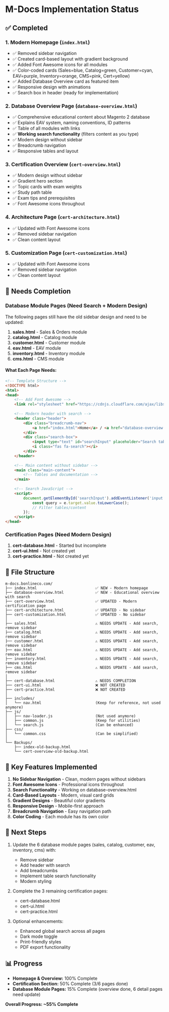 # M-Docs Implementation Status

## ✅ Completed

### 1. **Modern Homepage** (`index.html`)
- ✅ Removed sidebar navigation
- ✅ Created card-based layout with gradient background
- ✅ Added Font Awesome icons for all modules
- ✅ Color-coded cards (Sales=blue, Catalog=green, Customer=cyan, EAV=purple, Inventory=orange, CMS=pink, Cert=yellow)
- ✅ Added Database Overview card as featured item
- ✅ Responsive design with animations
- ✅ Search box in header (ready for implementation)

### 2. **Database Overview Page** (`database-overview.html`)
- ✅ Comprehensive educational content about Magento 2 database
- ✅ Explains EAV system, naming conventions, ID patterns
- ✅ Table of all modules with links
- ✅ **Working search functionality** (filters content as you type)
- ✅ Modern design without sidebar
- ✅ Breadcrumb navigation
- ✅ Responsive tables and layout

### 3. **Certification Overview** (`cert-overview.html`)
- ✅ Modern design without sidebar
- ✅ Gradient hero section
- ✅ Topic cards with exam weights
- ✅ Study path table
- ✅ Exam tips and prerequisites
- ✅ Font Awesome icons throughout

### 4. **Architecture Page** (`cert-architecture.html`)
- ✅ Updated with Font Awesome icons
- ✅ Removed sidebar navigation
- ✅ Clean content layout

### 5. **Customization Page** (`cert-customization.html`)
- ✅ Updated with Font Awesome icons
- ✅ Removed sidebar navigation  
- ✅ Clean content layout

## 🚧 Needs Completion

### Database Module Pages (Need Search + Modern Design)

The following pages still have the old sidebar design and need to be updated:

1. **sales.html** - Sales & Orders module
2. **catalog.html** - Catalog module
3. **customer.html** - Customer module
4. **eav.html** - EAV module
5. **inventory.html** - Inventory module
6. **cms.html** - CMS module

#### What Each Page Needs:

```html
<!-- Template Structure -->
<!DOCTYPE html>
<html>
<head>
    <!-- Add Font Awesome -->
    <link rel="stylesheet" href="https://cdnjs.cloudflare.com/ajax/libs/font-awesome/6.4.0/css/all.min.css">
    
    <!-- Modern header with search -->
    <header class="header">
        <div class="breadcrumb-nav">
            <a href="index.html">Home</a> / <a href="database-overview.html">Database</a> / Module Name
        </div>
        <div class="search-box">
            <input type="text" id="searchInput" placeholder="Search tables...">
            <i class="fas fa-search"></i>
        </div>
    </header>
    
    <!-- Main content without sidebar -->
    <main class="main-content">
        <!-- Tables and documentation -->
    </main>
    
    <!-- Search JavaScript -->
    <script>
        document.getElementById('searchInput').addEventListener('input', function(e) {
            const query = e.target.value.toLowerCase();
            // Filter tables/content
        });
    </script>
</head>
```

### Certification Pages (Need Modern Design)

1. **cert-database.html** - Started but incomplete
2. **cert-ui.html** - Not created yet
3. **cert-practice.html** - Not created yet

## 📁 File Structure

```
m-docs.bonlineco.com/
├── index.html                          ✅ NEW - Modern homepage
├── database-overview.html              ✅ NEW - Educational overview with search
├── cert-overview.html                  ✅ UPDATED - Modern certification page
├── cert-architecture.html              ✅ UPDATED - No sidebar
├── cert-customization.html             ✅ UPDATED - No sidebar
│
├── sales.html                          ⚠️ NEEDS UPDATE - Add search, remove sidebar
├── catalog.html                        ⚠️ NEEDS UPDATE - Add search, remove sidebar
├── customer.html                       ⚠️ NEEDS UPDATE - Add search, remove sidebar
├── eav.html                            ⚠️ NEEDS UPDATE - Add search, remove sidebar
├── inventory.html                      ⚠️ NEEDS UPDATE - Add search, remove sidebar
├── cms.html                            ⚠️ NEEDS UPDATE - Add search, remove sidebar
│
├── cert-database.html                  ⚠️ NEEDS COMPLETION
├── cert-ui.html                        ❌ NOT CREATED
├── cert-practice.html                  ❌ NOT CREATED
│
├── includes/
│   └── nav.html                        (Keep for reference, not used anymore)
├── js/
│   ├── nav-loader.js                   (Not used anymore)
│   ├── common.js                       (Keep for utilities)
│   └── search.js                       (Can be enhanced)
├── css/
│   └── common.css                      (Can be simplified)
│
└── Backups/
    ├── index-old-backup.html
    └── cert-overview-old-backup.html
```

## 🎯 Key Features Implemented

1. **No Sidebar Navigation** - Clean, modern pages without sidebars
2. **Font Awesome Icons** - Professional icons throughout
3. **Search Functionality** - Working on database-overview.html
4. **Card-Based Layouts** - Modern, visual card grids
5. **Gradient Designs** - Beautiful color gradients
6. **Responsive Design** - Mobile-first approach
7. **Breadcrumb Navigation** - Easy navigation path
8. **Color Coding** - Each module has its own color

## 🔧 Next Steps

1. Update the 6 database module pages (sales, catalog, customer, eav, inventory, cms) with:
   - Remove sidebar
   - Add header with search
   - Add breadcrumbs
   - Implement table search functionality
   - Modern styling

2. Complete the 3 remaining certification pages:
   - cert-database.html
   - cert-ui.html
   - cert-practice.html

3. Optional enhancements:
   - Enhanced global search across all pages
   - Dark mode toggle
   - Print-friendly styles
   - PDF export functionality

## 📊 Progress

- **Homepage & Overview:** 100% Complete
- **Certification Section:** 50% Complete (3/6 pages done)
- **Database Module Pages:** 15% Complete (overview done, 6 detail pages need update)

**Overall Progress: ~55% Complete**
